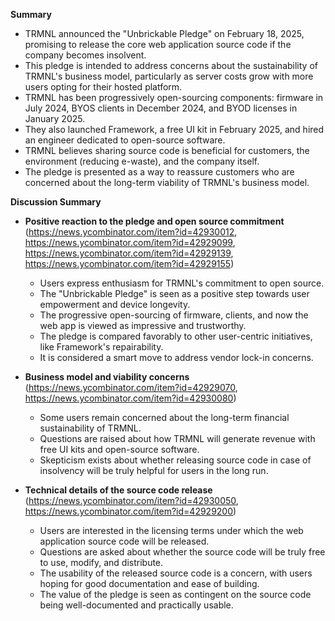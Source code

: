 **Summary**

*   TRMNL announced the "Unbrickable Pledge" on February 18, 2025, promising to release the core web application source code if the company becomes insolvent.
*   This pledge is intended to address concerns about the sustainability of TRMNL's business model, particularly as server costs grow with more users opting for their hosted platform.
*   TRMNL has been progressively open-sourcing components: firmware in July 2024, BYOS clients in December 2024, and BYOD licenses in January 2025.
*   They also launched Framework, a free UI kit in February 2025, and hired an engineer dedicated to open-source software.
*   TRMNL believes sharing source code is beneficial for customers, the environment (reducing e-waste), and the company itself.
*   The pledge is presented as a way to reassure customers who are concerned about the long-term viability of TRMNL's business model.

**Discussion Summary**

*   **Positive reaction to the pledge and open source commitment** (https://news.ycombinator.com/item?id=42930012, https://news.ycombinator.com/item?id=42929099, https://news.ycombinator.com/item?id=42929139, https://news.ycombinator.com/item?id=42929155)
    *   Users express enthusiasm for TRMNL's commitment to open source.
    *   The "Unbrickable Pledge" is seen as a positive step towards user empowerment and device longevity.
    *   The progressive open-sourcing of firmware, clients, and now the web app is viewed as impressive and trustworthy.
    *   The pledge is compared favorably to other user-centric initiatives, like Framework's repairability.
    *   It is considered a smart move to address vendor lock-in concerns.

*   **Business model and viability concerns** (https://news.ycombinator.com/item?id=42929070, https://news.ycombinator.com/item?id=42930080)
    *   Some users remain concerned about the long-term financial sustainability of TRMNL.
    *   Questions are raised about how TRMNL will generate revenue with free UI kits and open-source software.
    *   Skepticism exists about whether releasing source code in case of insolvency will be truly helpful for users in the long run.

*   **Technical details of the source code release** (https://news.ycombinator.com/item?id=42930050, https://news.ycombinator.com/item?id=42929200)
    *   Users are interested in the licensing terms under which the web application source code will be released.
    *   Questions are asked about whether the source code will be truly free to use, modify, and distribute.
    *   The usability of the released source code is a concern, with users hoping for good documentation and ease of building.
    *   The value of the pledge is seen as contingent on the source code being well-documented and practically usable.